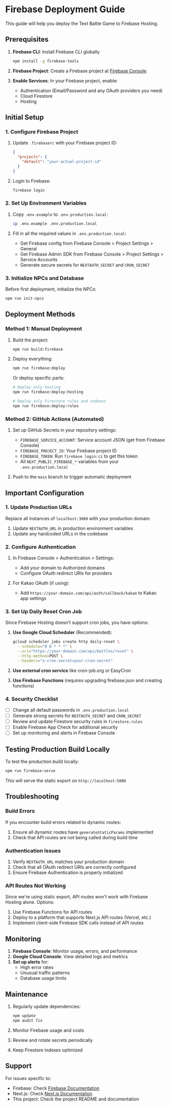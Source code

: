 # Firebase Deployment Guide

This guide will help you deploy the Text Battle Game to Firebase Hosting.

## Prerequisites

1. **Firebase CLI**: Install Firebase CLI globally
   ```bash
   npm install -g firebase-tools
   ```

2. **Firebase Project**: Create a Firebase project at [Firebase Console](https://console.firebase.google.com)

3. **Enable Services**: In your Firebase project, enable:
   - Authentication (Email/Password and any OAuth providers you need)
   - Cloud Firestore
   - Hosting

## Initial Setup

### 1. Configure Firebase Project

1. Update `.firebaserc` with your Firebase project ID:
   ```json
   {
     "projects": {
       "default": "your-actual-project-id"
     }
   }
   ```

2. Login to Firebase:
   ```bash
   firebase login
   ```

### 2. Set Up Environment Variables

1. Copy `.env.example` to `.env.production.local`:
   ```bash
   cp .env.example .env.production.local
   ```

2. Fill in all the required values in `.env.production.local`:
   - Get Firebase config from Firebase Console > Project Settings > General
   - Get Firebase Admin SDK from Firebase Console > Project Settings > Service Accounts
   - Generate secure secrets for `NEXTAUTH_SECRET` and `CRON_SECRET`

### 3. Initialize NPCs and Database

Before first deployment, initialize the NPCs:
```bash
npm run init-npcs
```

## Deployment Methods

### Method 1: Manual Deployment

1. Build the project:
   ```bash
   npm run build:firebase
   ```

2. Deploy everything:
   ```bash
   npm run firebase:deploy
   ```

   Or deploy specific parts:
   ```bash
   # Deploy only hosting
   npm run firebase:deploy:hosting

   # Deploy only Firestore rules and indexes
   npm run firebase:deploy:rules
   ```

### Method 2: GitHub Actions (Automated)

1. Set up GitHub Secrets in your repository settings:
   - `FIREBASE_SERVICE_ACCOUNT`: Service account JSON (get from Firebase Console)
   - `FIREBASE_PROJECT_ID`: Your Firebase project ID
   - `FIREBASE_TOKEN`: Run `firebase login:ci` to get this token
   - All `NEXT_PUBLIC_FIREBASE_*` variables from your `.env.production.local`

2. Push to the `main` branch to trigger automatic deployment

## Important Configuration

### 1. Update Production URLs

Replace all instances of `localhost:3009` with your production domain:

1. Update `NEXTAUTH_URL` in production environment variables
2. Update any hardcoded URLs in the codebase

### 2. Configure Authentication

1. In Firebase Console > Authentication > Settings:
   - Add your domain to Authorized domains
   - Configure OAuth redirect URIs for providers

2. For Kakao OAuth (if using):
   - Add `https://your-domain.com/api/auth/callback/kakao` to Kakao app settings

### 3. Set Up Daily Reset Cron Job

Since Firebase Hosting doesn't support cron jobs, you have options:

1. **Use Google Cloud Scheduler** (Recommended):
   ```bash
   gcloud scheduler jobs create http daily-reset \
     --schedule="0 0 * * *" \
     --uri="https://your-domain.com/api/battles/reset" \
     --http-method=POST \
     --headers="x-cron-secret=your-cron-secret"
   ```

2. **Use external cron service** like cron-job.org or EasyCron

3. **Use Firebase Functions** (requires upgrading firebase.json and creating functions)

### 4. Security Checklist

- [ ] Change all default passwords in `.env.production.local`
- [ ] Generate strong secrets for `NEXTAUTH_SECRET` and `CRON_SECRET`
- [ ] Review and update Firestore security rules in `firestore.rules`
- [ ] Enable Firebase App Check for additional security
- [ ] Set up monitoring and alerts in Firebase Console

## Testing Production Build Locally

To test the production build locally:
```bash
npm run firebase:serve
```

This will serve the static export on `http://localhost:5000`

## Troubleshooting

### Build Errors

If you encounter build errors related to dynamic routes:
1. Ensure all dynamic routes have `generateStaticParams` implemented
2. Check that API routes are not being called during build time

### Authentication Issues

1. Verify `NEXTAUTH_URL` matches your production domain
2. Check that all OAuth redirect URIs are correctly configured
3. Ensure Firebase Authentication is properly initialized

### API Routes Not Working

Since we're using static export, API routes won't work with Firebase Hosting alone. Options:
1. Use Firebase Functions for API routes
2. Deploy to a platform that supports Next.js API routes (Vercel, etc.)
3. Implement client-side Firebase SDK calls instead of API routes

## Monitoring

1. **Firebase Console**: Monitor usage, errors, and performance
2. **Google Cloud Console**: View detailed logs and metrics
3. **Set up alerts** for:
   - High error rates
   - Unusual traffic patterns
   - Database usage limits

## Maintenance

1. Regularly update dependencies:
   ```bash
   npm update
   npm audit fix
   ```

2. Monitor Firebase usage and costs
3. Review and rotate secrets periodically
4. Keep Firestore indexes optimized

## Support

For issues specific to:
- Firebase: Check [Firebase Documentation](https://firebase.google.com/docs)
- Next.js: Check [Next.js Documentation](https://nextjs.org/docs)
- This project: Check the project README and documentation